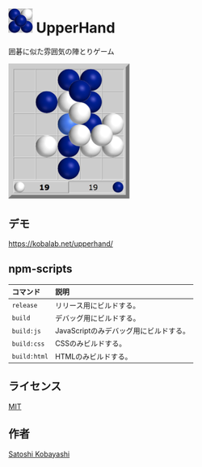 <h1><img src="dist/icon.png" height=48> UpperHand</h1>

囲碁に似た雰囲気の陣とりゲーム

<img src="dist/game.png" width=240>

## デモ
https://kobalab.net/upperhand/

## npm-scripts
| コマンド        | 説明
|:----------------|:-------------------------------------------
| ``release``     | リリース用にビルドする。
| ``build``       | デバッグ用にビルドする。
| ``build:js``    | JavaScriptのみデバッグ用にビルドする。
| ``build:css``   | CSSのみビルドする。
| ``build:html``  | HTMLのみビルドする。

## ライセンス
[MIT](https://github.com/kobalab/UpperHand/blob/master/LICENSE)

## 作者
[Satoshi Kobayashi](https://github.com/kobalab)

